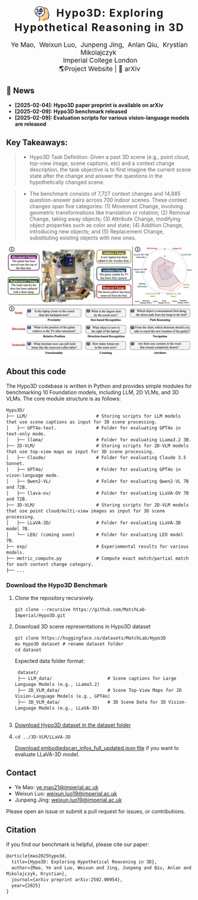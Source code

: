 <h1 align='center' style="text-align:center; font-weight:bold; font-size:2.0em;letter-spacing:2.0px;">
                <img src="docs/static/hypo_icon.png" alt="Icon" style="width:40px; vertical-align:middle; margin-right:10px;">  Hypo3D: Exploring Hypothetical Reasoning in 3D</h1>      
<p align='center' style="text-align:center;font-size:1.25em;">
    <a href="https://yebulabula.github.io/" target="_blank" style="text-decoration: none;">Ye Mao</a>,&nbsp;
    <a href="https://scholar.google.com/citations?user=2Y0-0C8AAAAJ&hl=en" target="_blank" style="text-decoration: none;">Weixun Luo</a>,&nbsp;
    <a href="https://tomtomtommi.github.io/" target="_blank" style="text-decoration: none;">Junpeng Jing</a>,&nbsp;
    <a href="https://anlanqiu.github.io/" target="_blank" style="text-decoration: none;">Anlan Qiu</a>,&nbsp;
    <a href="https://www.imperial.ac.uk/people/k.mikolajczyk"  target="_blank" style="text-decoration: none;">Krystian Mikolajczyk</a>&nbsp;<br/>
&nbsp;Imperial College London<br/>
<a href="https://matchlab-imperial.github.io/Hypo3D/" title="Website" target="_blank" rel="nofollow" style="text-decoration: none;">🌎Project Website</a> |
<a href="https://arxiv.org/abs/2502.00954" title="aXiv" target="_blank" rel="nofollow" style="text-decoration: none;">📄 arXiv</a> 
</p>

## 📣 News

- **[2025-02-04]: Hypo3D paper preprint is available on arXiv**
- **[2025-02-09]: Hypo3D benchmark released**
- **[2025-02-09]: Evaluation scripts for various vision-language models are released**

## Key Takeaways:
> * Hypo3D Task Definition: Given a past 3D scene (e.g., point cloud, top-view image, scene captions, etc) and a context change description, the task objective is to first imagine the current scene state after the change and answer the questions in the hypothetically changed scene.

> * The benchmark consists of 7,727 context changes and 14,885 question-answer pairs across 700 indoor scenes. These context changes span five categories: (1) Movement Change, involving geometric transformations like translation or rotation; (2) Removal Change, taking away objects; (3) Attribute Change, modifying object properties such as color and state; (4) Addition Change, introducing new objects; and (5) Replacement Change, substituting existing objects with new ones.

![sicl](docs/static/fig1.png)

## About this code
The Hypo3D codebase is written in Python and provides simple modules for benchmarking 10 Foundation models, including LLM, 2D VLMs, and 3D VLMs. The core module structure is as follows:
```
Hypo3D/
├── LLM/                          # Storing scripts for LLM models that use scene captions as input for 3D scene processing.
│   ├── GPT4o-text.               # Folder for evaluating GPT4o in text-only mode.
│   ├── llama/                    # Folder for evaluating LLama3.2 3B.
├── 2D-VLM/                       # Storing scripts for 2D-VLM models that use top-view maps as input for 3D scene processing.
│   ├── Claude/                   # Folder for evaluating Claude 3.5 Sonnet.
│   ├── GPT4o/                    # Folder for evaluating GPT4o in vison-language mode.
│   ├── Qwen2-VL/                 # Folder for evaluating Qwen2-VL 7B and 72B.
│   ├── llava-ov/                 # Folder for evaluating LLaVA-OV 7B and 72B.
├── 3D-VLM/                       # Storing scripts for 2D-VLM models that use point cloud/multi-view images as input for 3D scene processing.
│   ├── LLaVA-3D/                 # Folder for evaluating LLaVA-3D model 7B.
│   └── LEO/ (coming soon)        # Folder for evaluating LEO model 7B.
├── exp/                          # Experiemental results for various models.
├── metric_compute.py             # Compute exact match/partial match for each context change category.
├── ...

```

### Download the Hypo3D Benchmark
1. Clone the repository recursively.
   ```
   git clone --recursive https://github.com/MatchLab-Imperial/Hypo3D.git
   ```
3. Download 3D scene representations in Hypo3D dataset
   ```
   git clone https://huggingface.co/datasets/MatchLab/Hypo3D
   mv Hypo3D dataset # rename dataset folder
   cd dataset
   ```
   Expected data folder format:
   ```
    dataset/
    ├── LLM_data/                     # Scene captions for Large Language Models (e.g., LLama3.2)
    ├── 2D_VLM_data/                  # Scene Top-View Maps for 2D Vision-Language Models (e.g., GPT4o)
    ├── 3D_VLM_data/                  # 3D Scene Data for 3D Vision-Language Models (e.g., LLaVA-3D)
  
    ```
5. [Download Hypo3D dataset in the dataset folder](https://drive.google.com/drive/folders/1ZD-xPBSrP-CldUeaEA3SIZh8BrpBecip)

6. ```
   cd ../3D-VLM/LLaVA-3D
   ```
   [Download embodiedscan_infos_full_updated.json file](https://drive.google.com/drive/folders/1ZD-xPBSrP-CldUeaEA3SIZh8BrpBecip) if you want to evaluate LLaVA-3D model.


## Contact
- Ye Mao: ye.mao21@imperial.ac.uk
- Weixun Luo: weixun.luo19@imperial.ac.uk
- Junpeng Jing: weixun.luo19@imperial.ac.uk

Please open an issue or submit a pull request for issues, or contributions.

## Citation

If you find our benchmark is helpful, please cite our paper:

```
@article{mao2025hypo3d,
  title={Hypo3D: Exploring Hypothetical Reasoning in 3D},
  author={Mao, Ye and Luo, Weixun and Jing, Junpeng and Qiu, Anlan and Mikolajczyk, Krystian},
  journal={arXiv preprint arXiv:2502.00954},
  year={2025}
}
